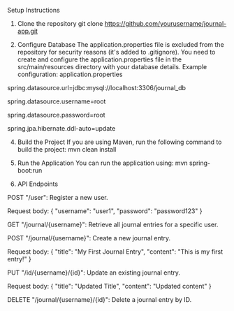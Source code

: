 Setup Instructions
1. Clone the repository
git clone https://github.com/yourusername/journal-app.git



3. Configure Database
The application.properties file is excluded from the repository for security reasons (it's added to .gitignore).
You need to create and configure the application.properties file in the src/main/resources directory with your database details. Example configuration:
application.properties

spring.datasource.url=jdbc:mysql://localhost:3306/journal_db

spring.datasource.username=root

spring.datasource.password=root

spring.jpa.hibernate.ddl-auto=update



4. Build the Project
If you are using Maven, run the following command to build the project:
mvn clean install


4. Run the Application
You can run the application using:
mvn spring-boot:run


5. API Endpoints

POST "/user": Register a new user.

Request body:
{
  "username": "user1",
  "password": "password123"
}


GET "/journal/{username}": Retrieve all journal entries for a specific user.

POST "/journal/{username}": Create a new journal entry.

Request body:
{
  "title": "My First Journal Entry",
  "content": "This is my first entry!"
}

PUT "/id/{username}/{id}": Update an existing journal entry.

Request body:
{
  "title": "Updated Title",
  "content": "Updated content"
}


DELETE "/journal/{username}/{id}": Delete a journal entry by ID.
